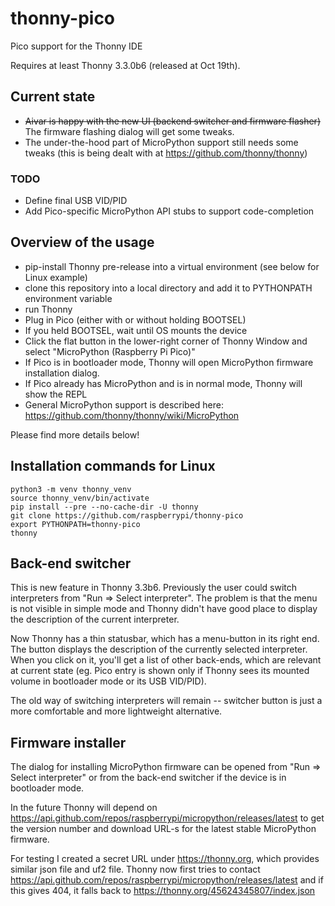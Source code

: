 # thonny-pico
Pico support for the Thonny IDE

Requires at least Thonny 3.3.0b6 (released at Oct 19th).

## Current state
* ~~Aivar is happy with the new UI (backend switcher and firmware flasher)~~ The firmware flashing dialog will get some tweaks.
* The under-the-hood part of MicroPython support still needs some tweaks (this is being dealt with at https://github.com/thonny/thonny) 

### TODO
* Define final USB VID/PID  
* Add Pico-specific MicroPython API stubs to support code-completion

## Overview of the usage

* pip-install Thonny pre-release into a virtual environment (see below for Linux example)
* clone this repository into a local directory and add it to PYTHONPATH environment variable
* run Thonny
* Plug in Pico (either with or without holding BOOTSEL)
* If you held BOOTSEL, wait until OS mounts the device
* Click the flat button in the lower-right corner of Thonny Window and select "MicroPython (Raspberry Pi Pico)"
* If Pico is in bootloader mode, Thonny will open MicroPython firmware installation dialog.
* If Pico already has MicroPython and is in normal mode, Thonny will show the REPL
* General MicroPython support is described here: https://github.com/thonny/thonny/wiki/MicroPython

Please find more details below!

## Installation commands for Linux
```
python3 -m venv thonny_venv
source thonny_venv/bin/activate
pip install --pre --no-cache-dir -U thonny
git clone https://github.com/raspberrypi/thonny-pico
export PYTHONPATH=thonny-pico
thonny
```

## Back-end switcher

This is new feature in Thonny 3.3b6. Previously the user could switch interpreters from "Run => Select interpreter". 
The problem is that the menu is not visible in simple mode and Thonny didn't have good place to display the description
of the current interpreter.

Now Thonny has a thin statusbar, which has a menu-button in its right end. The button displays the description 
of the currently selected interpreter. When you click on it, you'll get a list of other back-ends, which are relevant 
at current state (eg. Pico entry is shown only if Thonny sees its mounted volume in bootloader mode or its USB VID/PID).

The old way of switching interpreters will remain -- switcher button is just a more comfortable and more lightweight
alternative.


## Firmware installer
The dialog for installing MicroPython firmware can be opened from "Run => Select interpreter" or from the back-end 
switcher if the device is in bootloader mode.

In the future Thonny will depend on https://api.github.com/repos/raspberrypi/micropython/releases/latest 
to get the version number and download URL-s for the latest stable MicroPython firmware.

For testing I created a secret URL under https://thonny.org, which provides similar json file and uf2 file.
Thonny now first tries to contact https://api.github.com/repos/raspberrypi/micropython/releases/latest and 
if this gives 404, it falls back to https://thonny.org/45624345807/index.json 


